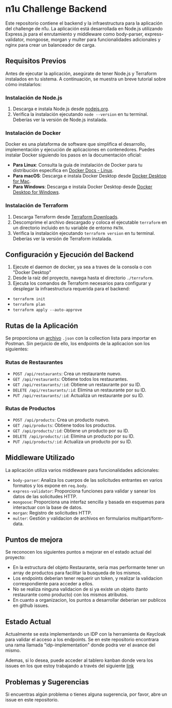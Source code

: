 # n1u Challenge Backend

Este repositorio contiene el backend y la infraestructura para la aplicación del challenge de n1u. La aplicación está desarrollada en Node.js utilizando Express.js para el enrutamiento y middleware como body-parser, express-validator, mongoose, morgan y multer para funcionalidades adicionales y nginx para crear un balanceador de carga.

## Requisitos Previos

Antes de ejecutar la aplicación, asegúrate de tener Node.js y Terraform instalados en tu sistema. A continuación, se muestra un breve tutorial sobre cómo instalarlos:

### Instalación de Node.js

1. Descarga e instala Node.js desde [nodejs.org](https://nodejs.org/).
2. Verifica la instalación ejecutando `node --version` en tu terminal. Deberías ver la versión de Node.js instalada.

### Instalación de Docker

Docker es una plataforma de software que simplifica el desarrollo, implementación y ejecución de aplicaciones en contenedores. Puedes instalar Docker siguiendo los pasos en la documentación oficial:

- **Para Linux**: Consulta la guía de instalación de Docker para tu distribución específica en [Docker Docs - Linux](https://docs.docker.com/engine/install/).
- **Para macOS**: Descarga e instala Docker Desktop desde [Docker Desktop for Mac](https://docs.docker.com/desktop/install/mac-install/).
- **Para Windows**: Descarga e instala Docker Desktop desde [Docker Desktop for Windows](https://docs.docker.com/desktop/install/windows-install/).


### Instalación de Terraform

1. Descarga Terraform desde [Terraform Downloads](https://www.terraform.io/downloads.html).
2. Descomprime el archivo descargado y coloca el ejecutable `terraform` en un directorio incluido en tu variable de entorno `PATH`.
3. Verifica la instalación ejecutando `terraform version` en tu terminal. Deberías ver la versión de Terraform instalada.

## Configuración y Ejecución del Backend

1. Ejecute el daemon de docker, ya sea a traves de la consola o con "Docker Desktop"
2. Desde la raíz del proyecto, navega hasta el directorio `./terraform`.
3. Ejecuta los comandos de Terraform necesarios para configurar y desplegar la infraestructura requerida para el backend:
- `terraform init`
- `terraform plan`
- `terraform apply --auto-approve`

## Rutas de la Aplicación

Se proporciona un [archivo](n1u-challenge.postman_collection.json) `.json` con la collection lista para importar en Postman. Sin perjuicio de ello, los endpoints de la aplicacion son los siguientes:

### Rutas de Restaurantes
- `POST /api/restaurants`: Crea un restaurante nuevo.
- `GET /api/restaurants`: Obtiene todos los restaurantes.
- `GET /api/restaurants/:id`: Obtiene un restaurante por su ID.
- `DELETE /api/restaurants/:id`: Elimina un restaurante por su ID.
- `PUT /api/restaurants/:id`: Actualiza un restaurante por su ID.

### Rutas de Productos
- `POST /api/products`: Crea un producto nuevo.
- `GET /api/products`: Obtiene todos los productos.
- `GET /api/products/:id`: Obtiene un producto por su ID.
- `DELETE /api/products/:id`: Elimina un producto por su ID.
- `PUT /api/products/:id`: Actualiza un producto por su ID.

## Middleware Utilizado

La aplicación utiliza varios middleware para funcionalidades adicionales:

- `body-parser`: Analiza los cuerpos de las solicitudes entrantes en varios formatos y los expone en `req.body`.
- `express-validator`: Proporciona funciones para validar y sanear los datos de las solicitudes HTTP.
- `mongoose`: Proporciona una interfaz sencilla y basada en esquemas para interactuar con la base de datos.
- `morgan`: Registro de solicitudes HTTP.
- `multer`: Gestión y validacion de archivos en formularios multipart/form-data.

## Puntos de mejora

Se reconocen los siguientes puntos a mejorar en el estado actual del proyecto:

- En la estructura del objeto Restaurante, seria mas performante tener un array de productos para facilitar la busqueda de los mismos.
- Los endpoints deberian tener requerir un token, y realizar la validacion correspondiente para acceder a ellos.
- No se realiza ninguna validacion de si ya existe un objeto (tanto restaurante como producto) con los mismos atributos.
- En cuanto a organizacion, los puntos a desarrollar deberian ser publicos en github issues.

## Estado Actual

Actualmente se esta implementando un IDP con la herramienta de Keycloak para validar el acceso a los endpoints.
Se en este repositorio encontrara una rama llamada "idp-implementation" donde podra ver el avance del mismo.


Ademas, si lo desea, puede acceder al tablero kanban donde vera los issues en los que estoy trabajando a través del siguiente [link](https://www.notion.so/Challenge-N1U-BackEnd-Dev-5a62c0ab5e2b4e439a962ac58df3619e?pvs=4)

## Problemas y Sugerencias

Si encuentras algún problema o tienes alguna sugerencia, por favor, abre un issue en este repositorio.
